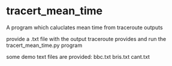 # tracert_mean_time
A program which caluclates mean time from traceroute outputs

provide a .txt file with the output traceroute provides and run the tracert_mean_time.py program

some demo text files are provided:
bbc.txt
bris.txt
cant.txt
